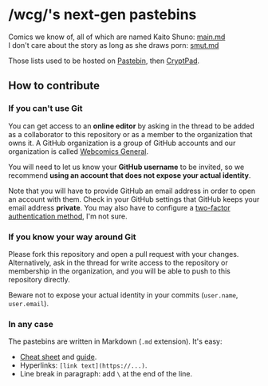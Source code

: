 # /wcg/'s next-gen pastebins

Comics we know of, all of which are named Kaito Shuno: [main.md](main.md)\
I don't care about the story as long as she draws porn: [smut.md](smut.md)

Those lists used to be hosted on [Pastebin](https://pastebin.com/), then [CryptPad](https://cryptpad.fr/).

## How to contribute

### If you can't use Git

You can get access to an **online editor** by asking in the thread to be added as a collaborator to this repository or as a member to the organization that owns it. A GitHub organization is a group of GitHub accounts and our organization is called [Webcomics General](https://github.com/webcomics-general).

You will need to let us know your **GitHub username** to be invited, so we recommend **using an account that does not expose your actual identity**.

Note that you will have to provide GitHub an email address in order to open an account with them. Check in your GitHub settings that GitHub keeps your email address **private**. You may also have to configure a [two-factor authentication method](https://docs.github.com/en/authentication/securing-your-account-with-two-factor-authentication-2fa/about-two-factor-authentication), I'm not sure.

### If you know your way around Git

Please fork this repository and open a pull request with your changes. Alternatively, ask in the thread for write access to the repository or membership in the organization, and you will be able to push to this repository directly.

Beware not to expose your actual identity in your commits (`user.name`, `user.email`).

### In any case

The pastebins are written in Markdown (`.md` extension). It's easy:

* [Cheat sheet](https://commonmark.org/help/) and [guide](https://guides.github.com/features/mastering-markdown/).
* Hyperlinks: `[link text](https://...)`.
* Line break in paragraph: add `\` at the end of the line.
